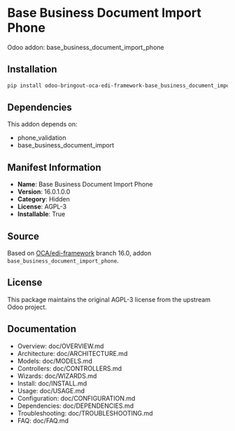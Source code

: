 # Base Business Document Import Phone

Odoo addon: base_business_document_import_phone

## Installation

```bash
pip install odoo-bringout-oca-edi-framework-base_business_document_import_phone
```

## Dependencies

This addon depends on:
- phone_validation
- base_business_document_import

## Manifest Information

- **Name**: Base Business Document Import Phone
- **Version**: 16.0.1.0.0
- **Category**: Hidden
- **License**: AGPL-3
- **Installable**: True

## Source

Based on [OCA/edi-framework](https://github.com/OCA/edi-framework) branch 16.0, addon `base_business_document_import_phone`.

## License

This package maintains the original AGPL-3 license from the upstream Odoo project.

## Documentation

- Overview: doc/OVERVIEW.md
- Architecture: doc/ARCHITECTURE.md
- Models: doc/MODELS.md
- Controllers: doc/CONTROLLERS.md
- Wizards: doc/WIZARDS.md
- Install: doc/INSTALL.md
- Usage: doc/USAGE.md
- Configuration: doc/CONFIGURATION.md
- Dependencies: doc/DEPENDENCIES.md
- Troubleshooting: doc/TROUBLESHOOTING.md
- FAQ: doc/FAQ.md
